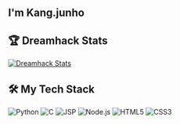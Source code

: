 ## I'm Kang.junho 
## 🏆 Dreamhack Stats

<a href="https://dreamhack.io/users/33534" target="_blank" rel="noopener noreferrer">
  <img src="https://dreamhack-readme-stats.vercel.app/api/stats?username=33534" alt="Dreamhack Stats" />
</a>

## 

## 🛠️ My Tech Stack

![Python](https://img.shields.io/badge/Python-3776AB?style=for-the-badge&logo=python&logoColor=white)
![C](https://img.shields.io/badge/C-00599C?style=for-the-badge&logo=c&logoColor=white)
![JSP](https://img.shields.io/badge/JSP-007396?style=for-the-badge&logo=java&logoColor=white)
![Node.js](https://img.shields.io/badge/Node.js-339933?style=for-the-badge&logo=node.js&logoColor=white)
![HTML5](https://img.shields.io/badge/HTML5-E34F26?style=for-the-badge&logo=html5&logoColor=white)
![CSS3](https://img.shields.io/badge/CSS3-1572B6?style=for-the-badge&logo=css3&logoColor=white)
